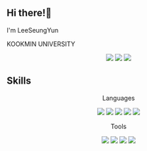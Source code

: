 ## Hi there!👋

<p>I'm LeeSeungYun</p>
<p>KOOKMIN UNIVERSITY</p>

<div align="center">
	<img src="https://img.shields.io/badge/yun200104@gmail.com-D14836?style=flat&logo=gmail&logoColor=white"/>
	<img src="https://img.shields.io/badge/os9040-7289DA?style=flate&logo=discord&logoColor=white"/>
	<img src="https://img.shields.io/badge/thislife__y-E4405F?style=flat&logo=instagram&logoColor=white"/>
</div>

<h2>Skills</h2>

<div align="center">
	<p>Languages</p>
	<img src="https://img.shields.io/badge/JavaScript-F7DF1E?style=flat&logo=JavaScript&logoColor=white"/>
	<img src="https://img.shields.io/badge/HTML5-E34F26?style=flat&logo=html5&logoColor=white"/>
	<img src="https://img.shields.io/badge/CSS3-1572B6?style=flat&logo=css3&logoColor=white"/>
	<img src="https://img.shields.io/badge/Python-3776AB?style=flat&logo=python&logoColor=white"/>
	<img src="https://img.shields.io/badge/Java-ED8B00?style=flat&logo=openjdk&logoColor=white"/>
	<p></p>
	<p>Tools</p>
	<img src="https://img.shields.io/badge/Eclipse-2C2255?style=flat&logo=eclipse&logoColor=white"/>
	<img src="https://img.shields.io/badge/Visual_Studio_Code-0078D4?style=flat&logo=visual%20studio%20code&logoColor=white"/>
	<img src="https://img.shields.io/badge/PyCharm-000000.svg?&style=flat&logo=PyCharm&logoColor=white"/>
	<img src="https://img.shields.io/badge/GitHub-100000?style=flat&logo=github&logoColor=white"/>
</div>

<!--
**bootsgodiscat/bootsgodiscat** is a ✨ _special_ ✨ repository because its `README.md` (this file) appears on your GitHub profile.

Here are some ideas to get you started:

- 🔭 I’m currently working on ...
- 🌱 I’m currently learning ...
- 👯 I’m looking to collaborate on ...
- 🤔 I’m looking for help with ...
- 💬 Ask me about ...
- 📫 How to reach me: ...
- 😄 Pronouns: ...
- ⚡ Fun fact: ...
-->
